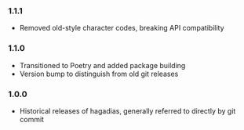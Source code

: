### 1.1.1
- Removed old-style character codes, breaking API compatibility

### 1.1.0
- Transitioned to Poetry and added package building
- Version bump to distinguish from old git releases

### 1.0.0
- Historical releases of hagadias, generally referred to directly by git commit
